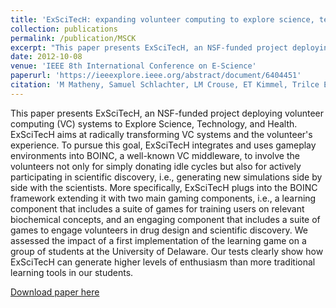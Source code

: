 ```yaml
---
title: 'ExSciTecH: expanding volunteer computing to explore science, technology, and health'
collection: publications
permalink: /publication/MSCK
excerpt: "This paper presents ExSciTecH, an NSF-funded project deploying volunteer computing (VC) systems to Explore Science, Technology, and Health. ExSciTecH aims at radically transforming VC systems and the volunteer's experience."
date: 2012-10-08
venue: 'IEEE 8th International Conference on E-Science'
paperurl: 'https://ieeexplore.ieee.org/abstract/document/6404451'
citation: 'M Matheny, Samuel Schlachter, LM Crouse, ET Kimmel, Trilce Estrada, Marcel Schumann, R Armen, G Zoppetti, M Taufer. ExSciTecH: expanding volunteer computing to explore science, technology, and health. In IEEE 8th International Conference on E-Science. 2012.'
---
```

This paper presents ExSciTecH, an NSF-funded project deploying volunteer computing (VC) systems to Explore Science, Technology, and Health. ExSciTecH aims at radically transforming VC systems and the volunteer's experience. To pursue this goal, ExSciTecH integrates and uses gameplay environments into BOINC, a well-known VC middleware, to involve the volunteers not only for simply donating idle cycles but also for actively participating in scientific discovery, i.e., generating new simulations side by side with the scientists. More specifically, ExSciTecH plugs into the BOINC framework extending it with two main gaming components, i.e., a learning component that includes a suite of games for training users on relevant biochemical concepts, and an engaging component that includes a suite of games to engage volunteers in drug design and scientific discovery. We assessed the impact of a first implementation of the learning game on a group of students at the University of Delaware. Our tests clearly show how ExSciTecH can generate higher levels of enthusiasm than more traditional learning tools in our students.

[Download paper here](https://ieeexplore.ieee.org/abstract/document/6404451)
